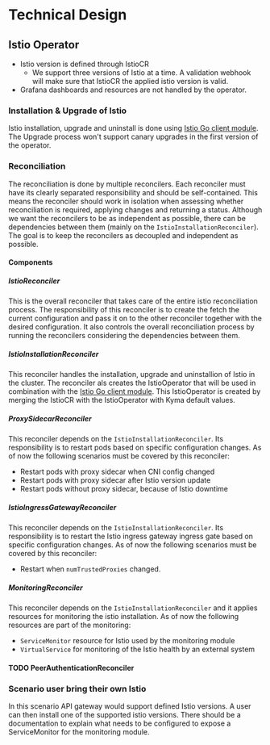 # Technical Design

## Istio Operator
- Istio version is defined through IstioCR
  - We support three versions of Istio at a time. A validation webhook will make sure that IstioCR the applied istio version is valid.
- Grafana dashboards and resources are not handled by the operator.

### Installation & Upgrade of Istio
Istio installation, upgrade and uninstall is done using [Istio Go client module](https://github.com/istio/client-go).  
The Upgrade process won't support canary upgrades in the first version of the operator.

### Reconciliation
The reconciliation is done by multiple reconcilers. Each reconciler must have its clearly separated responsibility and should be self-contained.
This means the reconciler should work in isolation when assessing whether reconciliation is required, applying changes and returning a status.
Although we want the reconcilers to be as independent as possible, there can be dependencies between them (mainly on the `IstioInstallationReconciler`).
The goal is to keep the reconcilers as decoupled and independent as possible.

#### Components
##### IstioReconciler
This is the overall reconciler that takes care of the entire istio reconciliation process. 
The responsibility of this reconciler is to create the fetch the current configuration and pass it on to the other reconciler together with the desired configuration. 
It also controls the overall reconciliation process by running the reconcilers considering the dependencies between them.

##### IstioInstallationReconciler
This reconciler handles the installation, upgrade and uninstallion of Istio in the cluster. The reconciler als creates the IstioOperator
that will be used in combination with the [Istio Go client module](https://github.com/istio/client-go). 
This IstioOperator is created by merging the IstioCR with the IstioOperator with Kyma default values. 

##### ProxySidecarReconciler
This reconciler depends on the `IstioInstallationReconciler`. Its responsibility is to restart pods based on specific configuration changes.
As of now the following scenarios must be covered by this reconciler:
- Restart pods with proxy sidecar when CNI config changed
- Restart pods with proxy sidecar after Istio version update
- Restart pods without proxy sidecar, because of Istio downtime

##### IstioIngressGatewayReconciler
This reconciler depends on the `IstioInstallationReconciler`. Its responsibility is to restart the Istio ingress gateway ingress gate  based on specific configuration changes.
As of now the following scenarios must be covered by this reconciler:
- Restart when `numTrustedProxies` changed.

##### MonitoringReconciler
This reconciler depends on the `IstioInstallationReconciler` and it applies resources for monitoring the istio installation.
As of now the following resources are part of the monitoring:
- `ServiceMonitor` resource for Istio used by the monitoring module 
- `VirtualService` for monitoring of the Istio health by an external system

#### TODO PeerAuthenticationReconciler


### Scenario user bring their own Istio
In this scenario API gateway would support defined Istio versions. A user can then install one of the supported istio versions.
There should be a documentation to explain what needs to be configured to expose a ServiceMonitor for the monitoring module.